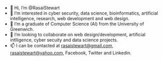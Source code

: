 - 👋 Hi, I’m @RasaiStewart
- 👀 I’m interested in cyber security, data science, bioinformatics, artificial intelligence, research, web development and web design.
- 🌱 I’m a graduate of Computer Science (AI) from the University of Greenwich.
- 💞️ I’m looking to collaborate on web design/development, artificial intlligence, cyber secuity and data science projects.
- 📫 I can be contacted at rasaistewart@gmail.com, rasaistewart@yahoo.com, Facebook, Twitter and Linkedin.
